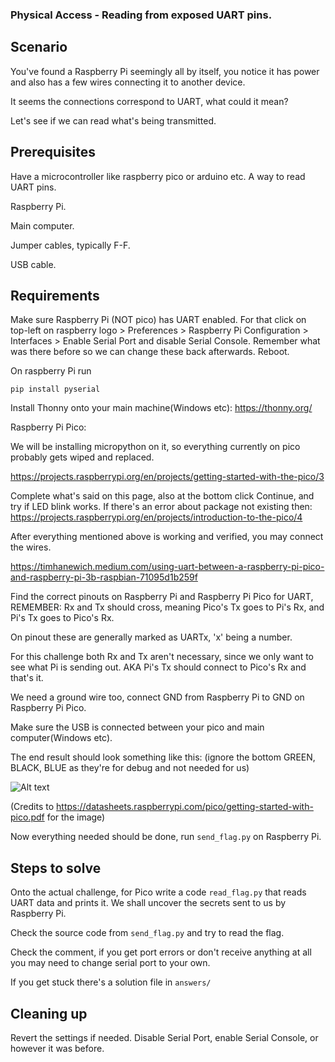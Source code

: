 ### Physical Access - Reading from exposed UART pins.

## Scenario

You've found a Raspberry Pi seemingly all by itself, you notice it has power and also has a few wires connecting it to another device.

It seems the connections correspond to UART, what could it mean?

Let's see if we can read what's being transmitted.


## Prerequisites

Have a microcontroller like raspberry pico or arduino etc. A way to read UART pins.

Raspberry Pi.

Main computer.

Jumper cables, typically F-F.

USB cable.

## Requirements 

Make sure Raspberry Pi (NOT pico) has UART enabled. For that click on top-left on raspberry logo > Preferences > Raspberry Pi Configuration > Interfaces > Enable Serial Port and disable Serial Console. Remember what was there before so we can change these back afterwards. Reboot.

On raspberry Pi run
```
pip install pyserial
```

Install Thonny onto your main machine(Windows etc): https://thonny.org/

Raspberry Pi Pico:

We will be installing micropython on it, so everything currently on pico probably gets wiped and replaced.

https://projects.raspberrypi.org/en/projects/getting-started-with-the-pico/3

Complete what's said on this page, also at the bottom click Continue, and try if LED blink works. If there's an error about package not existing then: https://projects.raspberrypi.org/en/projects/introduction-to-the-pico/4


After everything mentioned above is working and verified, you may connect the wires.

https://timhanewich.medium.com/using-uart-between-a-raspberry-pi-pico-and-raspberry-pi-3b-raspbian-71095d1b259f

Find the correct pinouts on Raspberry Pi and Raspberry Pi Pico for UART, REMEMBER: Rx and Tx should cross, meaning Pico's Tx goes to Pi's Rx, and Pi's Tx goes to Pico's Rx.

On pinout these are generally marked as UARTx, 'x' being a number.

For this challenge both Rx and Tx aren't necessary, since we only want to see what Pi is sending out. AKA Pi's Tx should connect to Pico's Rx and that's it.

We need a ground wire too, connect GND from Raspberry Pi to GND on Raspberry Pi Pico.

Make sure the USB is connected between your pico and main computer(Windows etc).

The end result should look something like this: (ignore the bottom GREEN, BLACK, BLUE as they're for debug and not needed for us)

![Alt text](https://cdn.xingosoftware.com/elektor/images/fetch/dpr_1,w_625,h_736,c_fit/https%3A%2F%2Fwww.elektormagazine.com%2Fassets%2Fupload%2Fimg%2Fpublic%2Foriginal%2F210045-013-94-original-figure-13.jpg "Connections")

(Credits to https://datasheets.raspberrypi.com/pico/getting-started-with-pico.pdf for the image)

Now everything needed should be done, run `send_flag.py` on Raspberry Pi.


## Steps to solve

Onto the actual challenge, for Pico write a code `read_flag.py`  that reads UART data and prints it. We shall uncover the secrets sent to us by Raspberry Pi.

Check the source code from `send_flag.py` and try to read the flag.

Check the comment, if you get port errors or don't receive anything at all you may need to change serial port to your own.

If you get stuck there's a solution file in `answers/`


## Cleaning up

Revert the settings if needed. Disable Serial Port, enable Serial Console, or however it was before.